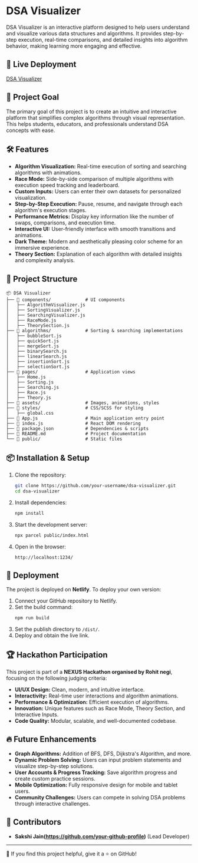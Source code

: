 # DSA Visualizer

DSA Visualizer is an interactive platform designed to help users understand and visualize various data structures and algorithms. It provides step-by-step execution, real-time comparisons, and detailed insights into algorithm behavior, making learning more engaging and effective.

## 🚀 Live Deployment
[DSA Visualizer](https://dsavisualisers.netlify.app/)

## 🎯 Project Goal
The primary goal of this project is to create an intuitive and interactive platform that simplifies complex algorithms through visual representation. This helps students, educators, and professionals understand DSA concepts with ease.

## 🛠 Features
- **Algorithm Visualization:** Real-time execution of sorting and searching algorithms with animations.
- **Race Mode:** Side-by-side comparison of multiple algorithms with execution speed tracking and leaderboard.
- **Custom Inputs:** Users can enter their own datasets for personalized visualization.
- **Step-by-Step Execution:** Pause, resume, and navigate through each algorithm's execution stages.
- **Performance Metrics:** Display key information like the number of swaps, comparisons, and execution time.
- **Interactive UI:** User-friendly interface with smooth transitions and animations.
- **Dark Theme:** Modern and aesthetically pleasing color scheme for an immersive experience.
- **Theory Section:** Explanation of each algorithm with detailed insights and complexity analysis.

## 📂 Project Structure
```
📦 DSA Visualizer
├── 📁 components/             # UI components
│   ├── AlgorithmVisualizer.js
│   ├── SortingVisualizer.js
│   ├── SearchingVisualizer.js
│   ├── RaceMode.js
│   ├── TheorySection.js
├── 📁 algorithms/             # Sorting & searching implementations
│   ├── bubbleSort.js
│   ├── quickSort.js
│   ├── mergeSort.js
│   ├── binarySearch.js
│   ├── linearSearch.js
│   ├── insertionSort.js
│   ├── selectionSort.js
├── 📁 pages/                  # Application views
│   ├── Home.js
│   ├── Sorting.js
│   ├── Searching.js
│   ├── Race.js
│   ├── Theory.js
├── 📁 assets/                 # Images, animations, styles
├── 📁 styles/                 # CSS/SCSS for styling
│   ├── global.css
├── 📄 App.js                  # Main application entry point
├── 📄 index.js                # React DOM rendering
├── 📄 package.json            # Dependencies & scripts
├── 📄 README.md               # Project documentation
└── 📂 public/                 # Static files
```

## 📦 Installation & Setup
1. Clone the repository:
   ```sh
   git clone https://github.com/your-username/dsa-visualizer.git
   cd dsa-visualizer
   ```
2. Install dependencies:
   ```sh
   npm install
   ```
3. Start the development server:
   ```sh
   npx parcel public/index.html
   ```
4. Open in the browser:
   ```
   http://localhost:1234/
   ```

## 🚀 Deployment
The project is deployed on **Netlify**. To deploy your own version:
1. Connect your GitHub repository to Netlify.
2. Set the build command:
   ```sh
   npm run build
   ```
3. Set the publish directory to `/dist/`.
4. Deploy and obtain the live link.

## 🏆 Hackathon Participation
This project is part of a **NEXUS Hackathon organised by Rohit negi**, focusing on the following judging criteria:
- **UI/UX Design:** Clean, modern, and intuitive interface.
- **Interactivity:** Real-time user interactions and algorithm animations.
- **Performance & Optimization:** Efficient execution of algorithms.
- **Innovation:** Unique features such as Race Mode, Theory Section, and Interactive Inputs.
- **Code Quality:** Modular, scalable, and well-documented codebase.

## 🔥 Future Enhancements
- **Graph Algorithms:** Addition of BFS, DFS, Dijkstra's Algorithm, and more.
- **Dynamic Problem Solving:** Users can input problem statements and visualize step-by-step solutions.
- **User Accounts & Progress Tracking:** Save algorithm progress and create custom practice sessions.
- **Mobile Optimization:** Fully responsive design for mobile and tablet users.
- **Community Challenges:** Users can compete in solving DSA problems through interactive challenges.

## 👥 Contributors
- **Sakshi Jain(https://github.com/your-github-profile)** (Lead Developer)

---
🌟 If you find this project helpful, give it a ⭐ on GitHub!
